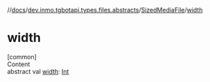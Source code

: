//[docs](../../../index.md)/[dev.inmo.tgbotapi.types.files.abstracts](../index.md)/[SizedMediaFile](index.md)/[width](width.md)



# width  
[common]  
Content  
abstract val [width](width.md): [Int](https://kotlinlang.org/api/latest/jvm/stdlib/kotlin/-int/index.html)  



